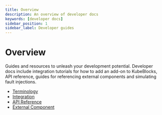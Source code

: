 ```yaml
---
title: Overview
description: An overview of developer docs
keywords: [developer docs]
sidebar_position: 1
sidebar_label: Developer guides
---
```


# Overview

Guides and resources to unleash your development potential. Developer docs include integration tutorials for how to add an add-on to KubeBlocks, API reference, guides for referencing external components and simulating fault injections.

* [Terminology](./terminology.md)
* [Integration](./integration/add-ons-of-kubeblocks.md)
* [API Reference](./api-reference/cluster.md)
* [External Component](./external-component/reference-external-component.md)
